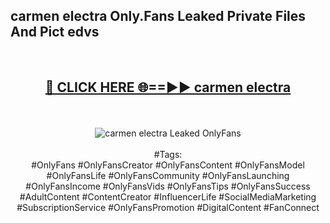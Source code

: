 <h2>carmen electra Only.Fans Leaked Private Files And Pict edvs</h2>
<br>
<div align="center">
<h2><a href="https://mediafiles.top/carmen_electra" rel="nofollow">🔴 CLICK HERE 🌐==►► carmen electra</a></h2>
<br>
<br>
<a href="https://mediafiles.top/carmen_electra" rel="nofollow" data-target="animated-image.originalLink"><img src="https://i.ibb.co.com/WyWwxjT/player-gif2.gif" alt="carmen electra Leaked OnlyFans" style="max-width: 100%; display: inline-block;" data-target="animated-image.originalImage"></a>
<br><br>
#Tags:
<br>
#OnlyFans #OnlyFansCreator #OnlyFansContent #OnlyFansModel #OnlyFansLife #OnlyFansCommunity #OnlyFansLaunching #OnlyFansIncome #OnlyFansVids #OnlyFansTips #OnlyFansSuccess #AdultContent #ContentCreator #InfluencerLife #SocialMediaMarketing #SubscriptionService #OnlyFansPromotion #DigitalContent #FanConnect
</div>
<br>